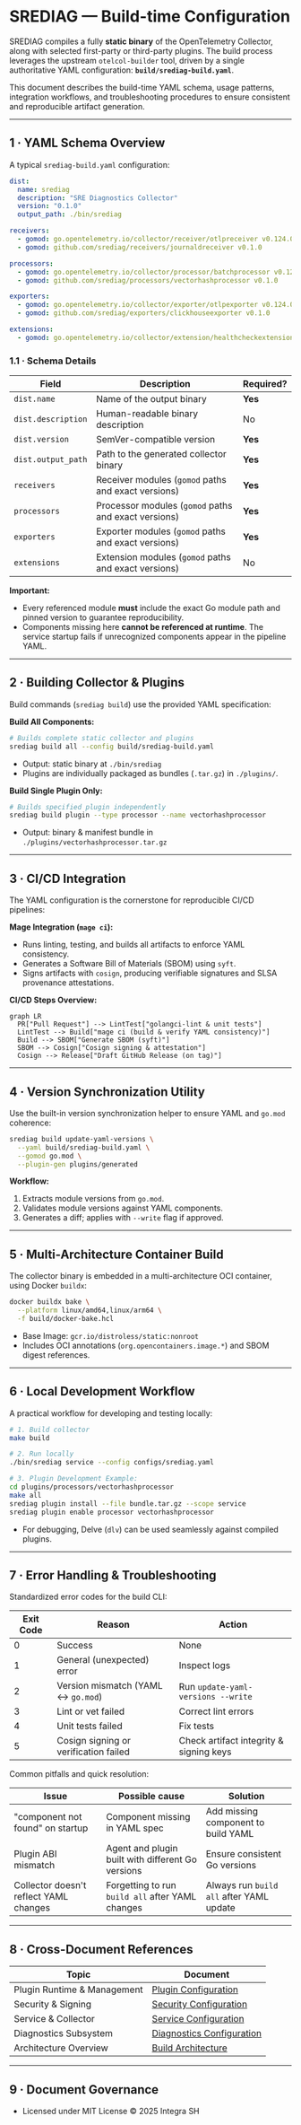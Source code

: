 # SREDIAG — Build-time Configuration

SREDIAG compiles a fully **static binary** of the OpenTelemetry Collector, along with selected first-party or third-party plugins. The build process leverages the upstream `otelcol-builder` tool, driven by a single authoritative YAML configuration: **`build/srediag-build.yaml`**.

This document describes the build-time YAML schema, usage patterns, integration workflows, and troubleshooting procedures to ensure consistent and reproducible artifact generation.

---

## 1 · YAML Schema Overview

A typical `srediag-build.yaml` configuration:

```yaml
dist:
  name: srediag
  description: "SRE Diagnostics Collector"
  version: "0.1.0"
  output_path: ./bin/srediag

receivers:
  - gomod: go.opentelemetry.io/collector/receiver/otlpreceiver v0.124.0
  - gomod: github.com/srediag/receivers/journaldreceiver v0.1.0

processors:
  - gomod: go.opentelemetry.io/collector/processor/batchprocessor v0.124.0
  - gomod: github.com/srediag/processors/vectorhashprocessor v0.1.0

exporters:
  - gomod: go.opentelemetry.io/collector/exporter/otlpexporter v0.124.0
  - gomod: github.com/srediag/exporters/clickhouseexporter v0.1.0

extensions:
  - gomod: go.opentelemetry.io/collector/extension/healthcheckextension v0.124.0
```

### 1.1 · Schema Details

| Field              | Description                                              | Required? |
|--------------------|----------------------------------------------------------|-----------|
| `dist.name`        | Name of the output binary                                | **Yes**   |
| `dist.description` | Human-readable binary description                        | No        |
| `dist.version`     | SemVer-compatible version                                | **Yes**   |
| `dist.output_path` | Path to the generated collector binary                   | **Yes**   |
| `receivers`        | Receiver modules (`gomod` paths and exact versions)      | **Yes**   |
| `processors`       | Processor modules (`gomod` paths and exact versions)     | **Yes**   |
| `exporters`        | Exporter modules (`gomod` paths and exact versions)      | **Yes**   |
| `extensions`       | Extension modules (`gomod` paths and exact versions)     | No        |

**Important:**

- Every referenced module **must** include the exact Go module path and pinned version to guarantee reproducibility.
- Components missing here **cannot be referenced at runtime**. The service startup fails if unrecognized components appear in the pipeline YAML.

---

## 2 · Building Collector & Plugins

Build commands (`srediag build`) use the provided YAML specification:

**Build All Components:**

```bash
# Builds complete static collector and plugins
srediag build all --config build/srediag-build.yaml
```

- Output: static binary at `./bin/srediag`
- Plugins are individually packaged as bundles (`.tar.gz`) in `./plugins/`.

**Build Single Plugin Only:**

```bash
# Builds specified plugin independently
srediag build plugin --type processor --name vectorhashprocessor
```

- Output: binary & manifest bundle in `./plugins/vectorhashprocessor.tar.gz`

---

## 3 · CI/CD Integration

The YAML configuration is the cornerstone for reproducible CI/CD pipelines:

**Mage Integration (`mage ci`):**

- Runs linting, testing, and builds all artifacts to enforce YAML consistency.
- Generates a Software Bill of Materials (SBOM) using `syft`.
- Signs artifacts with `cosign`, producing verifiable signatures and SLSA provenance attestations.

**CI/CD Steps Overview:**

```mermaid
graph LR
  PR["Pull Request"] --> LintTest["golangci-lint & unit tests"]
  LintTest --> Build["mage ci (build & verify YAML consistency)"]
  Build --> SBOM["Generate SBOM (syft)"]
  SBOM --> Cosign["Cosign signing & attestation"]
  Cosign --> Release["Draft GitHub Release (on tag)"]
```

---

## 4 · Version Synchronization Utility

Use the built-in version synchronization helper to ensure YAML and `go.mod` coherence:

```bash
srediag build update-yaml-versions \
  --yaml build/srediag-build.yaml \
  --gomod go.mod \
  --plugin-gen plugins/generated
```

**Workflow:**

1. Extracts module versions from `go.mod`.
2. Validates module versions against YAML components.
3. Generates a diff; applies with `--write` flag if approved.

---

## 5 · Multi-Architecture Container Build

The collector binary is embedded in a multi-architecture OCI container, using Docker `buildx`:

```bash
docker buildx bake \
  --platform linux/amd64,linux/arm64 \
  -f build/docker-bake.hcl
```

- Base Image: `gcr.io/distroless/static:nonroot`
- Includes OCI annotations (`org.opencontainers.image.*`) and SBOM digest references.

---

## 6 · Local Development Workflow

A practical workflow for developing and testing locally:

```bash
# 1. Build collector
make build

# 2. Run locally
./bin/srediag service --config configs/srediag.yaml

# 3. Plugin Development Example:
cd plugins/processors/vectorhashprocessor
make all
srediag plugin install --file bundle.tar.gz --scope service
srediag plugin enable processor vectorhashprocessor
```

- For debugging, Delve (`dlv`) can be used seamlessly against compiled plugins.

---

## 7 · Error Handling & Troubleshooting

Standardized error codes for the build CLI:

| Exit Code | Reason                                          | Action                                       |
|-----------|-------------------------------------------------|----------------------------------------------|
| 0         | Success                                         | None                                         |
| 1         | General (unexpected) error                      | Inspect logs                                 |
| 2         | Version mismatch (YAML ↔ `go.mod`)              | Run `update-yaml-versions --write`           |
| 3         | Lint or vet failed                              | Correct lint errors                          |
| 4         | Unit tests failed                               | Fix tests                                    |
| 5         | Cosign signing or verification failed           | Check artifact integrity & signing keys      |

Common pitfalls and quick resolution:

| Issue                                        | Possible cause                                      | Solution                                  |
|----------------------------------------------|-----------------------------------------------------|-------------------------------------------|
| "component not found" on startup             | Component missing in YAML spec                     | Add missing component to build YAML       |
| Plugin ABI mismatch                          | Agent and plugin built with different Go versions  | Ensure consistent Go versions             |
| Collector doesn't reflect YAML changes       | Forgetting to run `build all` after YAML changes   | Always run `build all` after YAML update |

---

## 8 · Cross-Document References

| Topic                      | Document                                       |
|----------------------------|------------------------------------------------|
| Plugin Runtime & Management| [Plugin Configuration](plugins.md)             |
| Security & Signing         | [Security Configuration](security.md)          |
| Service & Collector        | [Service Configuration](service.md)            |
| Diagnostics Subsystem      | [Diagnostics Configuration](diagnose.md)       |
| Architecture Overview      | [Build Architecture](../architecture/build.md) |

---

## 9 · Document Governance

- Licensed under MIT License © 2025 Integra SH
